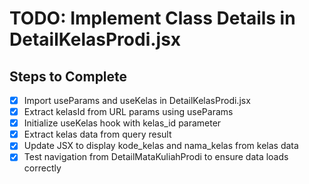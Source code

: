 # TODO: Implement Class Details in DetailKelasProdi.jsx

## Steps to Complete
- [x] Import useParams and useKelas in DetailKelasProdi.jsx
- [x] Extract kelasId from URL params using useParams
- [x] Initialize useKelas hook with kelas_id parameter
- [x] Extract kelas data from query result
- [x] Update JSX to display kode_kelas and nama_kelas from kelas data
- [x] Test navigation from DetailMataKuliahProdi to ensure data loads correctly

